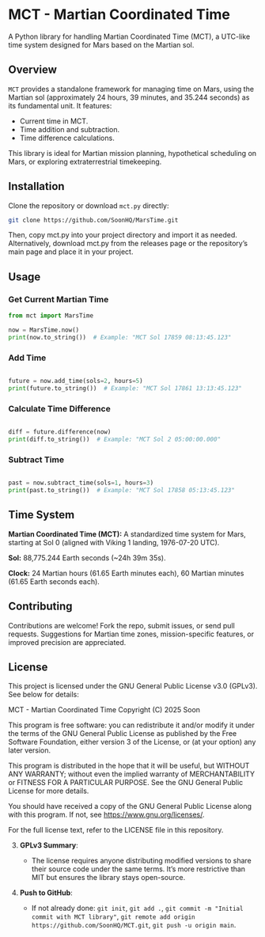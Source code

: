 # MCT - Martian Coordinated Time

A Python library for handling Martian Coordinated Time (MCT), a UTC-like time system designed for Mars based on the Martian sol.

## Overview

`MCT` provides a standalone framework for managing time on Mars, using the Martian sol (approximately 24 hours, 39 minutes, and 35.244 seconds) as its fundamental unit. It features:
- Current time in MCT.
- Time addition and subtraction.
- Time difference calculations.

This library is ideal for Martian mission planning, hypothetical scheduling on Mars, or exploring extraterrestrial timekeeping.

## Installation

Clone the repository or download `mct.py` directly:

```bash
git clone https://github.com/SoonHQ/MarsTime.git
```
Then, copy mct.py into your project directory and import it as needed.
Alternatively, download mct.py from the releases page or the repository’s main page and place it in your project.

## Usage

### Get Current Martian Time
```python
from mct import MarsTime

now = MarsTime.now()
print(now.to_string())  # Example: "MCT Sol 17859 08:13:45.123"
```

### Add Time
```python

future = now.add_time(sols=2, hours=5)
print(future.to_string())  # Example: "MCT Sol 17861 13:13:45.123"
```

### Calculate Time Difference
```python

diff = future.difference(now)
print(diff.to_string())  # Example: "MCT Sol 2 05:00:00.000"
```

### Subtract Time
```python

past = now.subtract_time(sols=1, hours=3)
print(past.to_string())  # Example: "MCT Sol 17858 05:13:45.123"
```

## Time System
**Martian Coordinated Time (MCT):** A standardized time system for Mars, starting at Sol 0 (aligned with Viking 1 landing, 1976-07-20 UTC).

**Sol:** 88,775.244 Earth seconds (~24h 39m 35s).

**Clock:** 24 Martian hours (61.65 Earth minutes each), 60 Martian minutes (61.65 Earth seconds each).

## Contributing
Contributions are welcome! Fork the repo, submit issues, or send pull requests. Suggestions for Martian time zones, mission-specific features, or improved precision are appreciated.

## License
This project is licensed under the GNU General Public License v3.0 (GPLv3). See below for details:

MCT - Martian Coordinated Time
Copyright (C) 2025 Soon

This program is free software: you can redistribute it and/or modify it under the terms of the GNU General Public License as published by the Free Software Foundation, either version 3 of the License, or (at your option) any later version.

This program is distributed in the hope that it will be useful, but WITHOUT ANY WARRANTY; without even the implied warranty of MERCHANTABILITY or FITNESS FOR A PARTICULAR PURPOSE. See the GNU General Public License for more details.

You should have received a copy of the GNU General Public License along with this program. If not, see <https://www.gnu.org/licenses/>.

For the full license text, refer to the LICENSE file in this repository.

3. **GPLv3 Summary**:
   - The license requires anyone distributing modified versions to share their source code under the same terms. It’s more restrictive than MIT but ensures the library stays open-source.

4. **Push to GitHub**:
   - If not already done: `git init`, `git add .`, `git commit -m "Initial commit with MCT library"`, `git remote add origin https://github.com/SoonHQ/MCT.git`, `git push -u origin main`.
